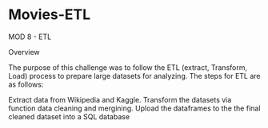 # Movies-ETL
MOD 8 - ETL

Overview

The purpose of this challenge was to follow the ETL (extract, Transform, Load)  process to prepare large datasets for analyzing.
The steps for ETL are as follows:

Extract data from Wikipedia and Kaggle.
Transform the datasets via function data cleaning and mergining.
Upload the dataframes to the the final cleaned dataset into a SQL database
